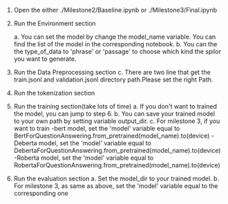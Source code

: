1. Open the either ./Milestone2/Baseline.ipynb or ./Milestone3/Final.ipynb

2. Run the Environment section
	 	
	a. You can set the model by change the model_name variable. You can find the list of the model in the corresponding notebook.
	b. You can the the type_of_data to 'phrase' or 'passage' to choose which kind the spilor you want to generate.	

3. Run the Data Preprocessing section
	c. There are two line that get the train.jsonl and validation.jsonl directory path.Please set the right Path.
  
4. Run the tokenization section

6. Run the training section(take lots of time)
	a. If you don't want to trained the model, you can jump to step 6.
	b. You can save your trained model to your own path by setting variable output_dir.
	c. For milestone 3, if you want to train
		-bert model, set the 'model' variable equal to 
			BertForQuestionAnswering.from_pretrained(model_name).to(device)
		-Deberta model, set the 'model' variable equal to 
			DebertaForQuestionAnswering.from_pretrained(model_name).to(device)
		-Roberta model, set the 'model' variable equal to 
			RobertaForQuestionAnswering.from_pretrained(model_name).to(device)
			
6. Run the evaluation section
	a. Set the model_dir to your trained model.
	b. For milestone 3, as same as above, set the 'model' variable equal to the corresponding one
